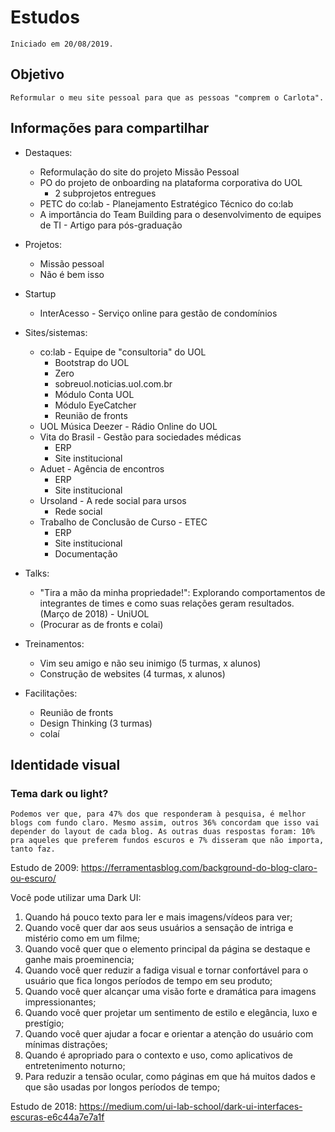 # Estudos

    Iniciado em 20/08/2019.

## Objetivo

    Reformular o meu site pessoal para que as pessoas "comprem o Carlota".

## Informações para compartilhar

- Destaques:
    - Reformulação do site do projeto Missão Pessoal
    - PO do projeto de onboarding na plataforma corporativa do UOL
        - 2 subprojetos entregues
    - PETC do co:lab - Planejamento Estratégico Técnico do co:lab
    - A importância do Team Building para o desenvolvimento de equipes de TI - Artigo para pós-graduação

- Projetos:
    - Missão pessoal
    - Não é bem isso
- Startup
    - InterAcesso - Serviço online para gestão de condomínios
- Sites/sistemas:
    - co:lab - Equipe de "consultoria" do UOL 
        - Bootstrap do UOL
        - Zero
        - sobreuol.noticias.uol.com.br
        - Módulo Conta UOL
        - Módulo EyeCatcher
        - Reunião de fronts
    - UOL Música Deezer - Rádio Online do UOL
    - Vita do Brasil - Gestão para sociedades médicas
        - ERP
        - Site institucional
    - Aduet - Agência de encontros
        - ERP
        - Site institucional
    - Ursoland - A rede social para ursos
        - Rede social
    - Trabalho de Conclusão de Curso - ETEC
        - ERP
        - Site institucional
        - Documentação
- Talks:
    - "Tira a mão da minha propriedade!": Explorando comportamentos de integrantes de times e como suas relações geram resultados. (Março de 2018) - UniUOL
    - (Procurar as de fronts e colai)
- Treinamentos:
    - Vim seu amigo e não seu inimigo (5 turmas, x alunos)
    - Construção de websites (4 turmas, x alunos)
- Facilitações:
    - Reunião de fronts
    - Design Thinking (3 turmas)
    - colaí

## Identidade visual

### Tema dark ou light?

    Podemos ver que, para 47% dos que responderam à pesquisa, é melhor blogs com fundo claro. Mesmo assim, outros 36% concordam que isso vai depender do layout de cada blog. As outras duas respostas foram: 10% pra aqueles que preferem fundos escuros e 7% disseram que não importa, tanto faz.

Estudo de 2009: https://ferramentasblog.com/background-do-blog-claro-ou-escuro/


Você pode utilizar uma Dark UI:

1. Quando há pouco texto para ler e mais imagens/vídeos para ver;
2. Quando você quer dar aos seus usuários a sensação de intriga e mistério como em um filme;
3. Quando você quer que o elemento principal da página se destaque e ganhe mais proeminencia;
4. Quando você quer reduzir a fadiga visual e tornar confortável para o usuário que fica longos períodos de tempo em seu produto;
5. Quando você quer alcançar uma visão forte e dramática para imagens impressionantes;
6. Quando você quer projetar um sentimento de estilo e elegância, luxo e prestígio;
7. Quando você quer ajudar a focar e orientar a atenção do usuário com mínimas distrações;
8. Quando é apropriado para o contexto e uso, como aplicativos de entretenimento noturno;
9. Para reduzir a tensão ocular, como páginas em que há muitos dados e que são usadas por longos períodos de tempo;


Estudo de 2018: https://medium.com/ui-lab-school/dark-ui-interfaces-escuras-e6c44a7e7a1f
